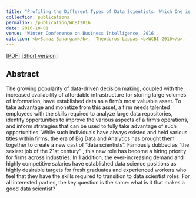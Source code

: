 ```yaml
---
title: "Profiling the Different Types of Data Scientists: Which One is Right for You? "
collection: publications
permalink: /publication/WCBI2016
date: 2016-10-01
venue: 'Winter Conference on Business Intelligence, 2016'
citation: <b>Sanaz Bahargam</b>,  Theodoros Lappas <b>WCBI 2016</b>.
---
```

[[PDF]](https://arxiv.org/pdf/1807.00122.pdf)
[[Short version]](https://www.cs.ucr.edu/~epapalex/papers/asonam18-topic.pdf)

## Abstract
The growing popularity of data-driven decision making, coupled with the increased availability of
affordable infrastructure for storing large volumes of information, have established data as a firm’s most
valuable asset. To take advantage and monetize from this asset, a firm needs talented employees with the
skills required to analyze large data repositories, identify opportunities to improve the various aspects of a
firm’s operations, and inform strategies that can be used to fully take advantage of such opportunities.
While such individuals have always existed and held various titles within firms, the era of Big Data and
Analytics has brought them together to create a new cast of “data scientists”. Famously dubbed as “the
sexiest job of the 21st century” , this new role has become a hiring priority for firms across industries. In
1
addition, the ever-increasing demand and highly competitive salaries have established data science
positions as highly desirable targets for fresh graduates and experienced workers who feel that they have
the skills required to transition to data scientist roles. For all interested parties, the key question is the
same: what is it that makes a good data scientist?
